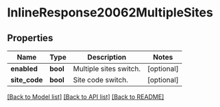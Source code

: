 # InlineResponse20062MultipleSites

## Properties
Name | Type | Description | Notes
------------ | ------------- | ------------- | -------------
**enabled** | **bool** | Multiple sites switch. | [optional] 
**site_code** | **bool** | Site code switch. | [optional] 

[[Back to Model list]](../README.md#documentation-for-models) [[Back to API list]](../README.md#documentation-for-api-endpoints) [[Back to README]](../README.md)

